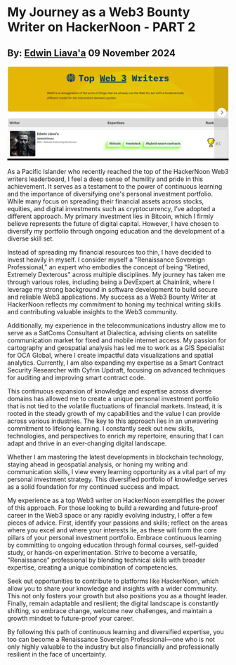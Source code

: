 # My Journey as a Web3 Bounty Writer on HackerNoon - PART 2
## By: [Edwin Liava'a](https://github.com/EdwinLiavaa) 09 November 2024

<p align="center">
 <img width="800" src="https://github.com/EdwinLiavaa/liavaa.space/blob/main/blog/20241109/pic.png">
</p>

As a Pacific Islander who recently reached the top of the HackerNoon Web3 writers leaderboard, I feel a deep sense of humility and pride in this achievement. It serves as a testament to the power of continuous learning and the importance of diversifying one's personal investment portfolio. While many focus on spreading their financial assets across stocks, equities, and digital investments such as cryptocurrency, I’ve adopted a different approach. My primary investment lies in Bitcoin, which I firmly believe represents the future of digital capital. However, I have chosen to diversify my portfolio through ongoing education and the development of a diverse skill set.

Instead of spreading my financial resources too thin, I have decided to invest heavily in myself. I consider myself a "Renaissance Sovereign Professional," an expert who embodies the concept of being "Retired, Extremely Dexterous" across multiple disciplines. My journey has taken me through various roles, including being a DevExpert at Chainlink, where I leverage my strong background in software development to build secure and reliable Web3 applications. My success as a Web3 Bounty Writer at HackerNoon reflects my commitment to honing my technical writing skills and contributing valuable insights to the Web3 community.

Additionally, my experience in the telecommunications industry allow me to serve as a SatComs Consultant at Dialectica, advising clients on satellite communication market for fixed and mobile internet access. My passion for cartography and geospatial analysis has led me to work as a GIS Specialist for OCA Global, where I create impactful data visualizations and spatial analytics. Currently, I am also expanding my expertise as a Smart Contract Security Researcher with Cyfrin Updraft, focusing on advanced techniques for auditing and improving smart contract code.

This continuous expansion of knowledge and expertise across diverse domains has allowed me to create a unique personal investment portfolio that is not tied to the volatile fluctuations of financial markets. Instead, it is rooted in the steady growth of my capabilities and the value I can provide across various industries. The key to this approach lies in an unwavering commitment to lifelong learning. I constantly seek out new skills, technologies, and perspectives to enrich my repertoire, ensuring that I can adapt and thrive in an ever-changing digital landscape.

Whether I am mastering the latest developments in blockchain technology, staying ahead in geospatial analysis, or honing my writing and communication skills, I view every learning opportunity as a vital part of my personal investment strategy. This diversified portfolio of knowledge serves as a solid foundation for my continued success and impact.

My experience as a top Web3 writer on HackerNoon exemplifies the power of this approach. For those looking to build a rewarding and future-proof career in the Web3 space or any rapidly evolving industry, I offer a few pieces of advice. First, identify your passions and skills; reflect on the areas where you excel and where your interests lie, as these will form the core pillars of your personal investment portfolio. Embrace continuous learning by committing to ongoing education through formal courses, self-guided study, or hands-on experimentation. Strive to become a versatile, "Renaissance" professional by blending technical skills with broader expertise, creating a unique combination of competencies.

Seek out opportunities to contribute to platforms like HackerNoon, which allow you to share your knowledge and insights with a wider community. This not only fosters your growth but also positions you as a thought leader. Finally, remain adaptable and resilient; the digital landscape is constantly shifting, so embrace change, welcome new challenges, and maintain a growth mindset to future-proof your career.

By following this path of continuous learning and diversified expertise, you too can become a Renaissance Sovereign Professional—one who is not only highly valuable to the industry but also financially and professionally resilient in the face of uncertainty.